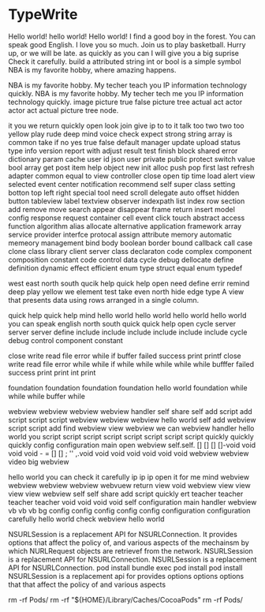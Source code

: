 #  TypeWrite


Hello world!  hello world! Hello world!
I find a good boy in the forest.
You can speak good English.
I love you so much.
Join us to play basketball.
Hurry up, or we will be late.
as quickly as you can
I will give you a big suprise
Check it carefully.
build a attributed string
int or bool is a simple symbol
NBA is my favorite hobby, where amazing happens. 

NBA is my favorite hobby.
My techer teach you IP information technology quickly.
NBA is my favorite hobby. My techer tech me you IP information technology quickly.
image picture true false picture tree actual act actor actor act actual picture tree node.

it you we return quickly open look join give ip to to it talk too two two too yellow play rude 
deep mind voice
check expect strong string array is common  take if no yes true false default
manager update upload status type info version report with adjust result test finish block shared error dictionary param cache user id json user private public protect switch value bool array get post item help object new init alloc push pop first last refresh adapter common equal to view controller close open tip time load alert view selected event center notification recommend self super class setting botton top left right special tool need scroll delegate auto offset hidden button tableview label textview observer indexpath list index row section add remove move search appear disappear frame return insert model config response request container cell event click touch abstract access function algorithm alias allocate alternative 
application framework array service provider interfce protocal assign attribute memory automatic memeory management bind body boolean border bound callback call case clone class library client server class declaraton code complex component composition constant code
control data cycle debug dellocate define definition dynamic effect efficient enum type struct equal enum typedef 

west east north south
qucik help quick help open need define errir remind deep play yellow we element test take even north hide edge type
A view that presents data using rows arranged in a single column.

quick help quick help mind hello world hello world hello world hello world you can speak english north south quick quick help open cycle server server server define include include include include include include cycle debug control component constant

close write read file error while if buffer failed success print printf 
close write read file error while while if while while while while while bufffer failed success print print int print

foundation foundation foundation
foundation hello world foundation while while while buffer while

webview webview webview webview handler self share self add script add script script script webview webview webview hello world self add webview
script script add find webview view webview we can webview handler hello world you script script script script script script script script quickly quickly quickly config configuration main open webview self.self. [] [] [] []-void void void void - = [] [] ; '' ,.void void void void void void void webview webview video big webview 

hello world you can check it carefully ip ip ip open it for me mind webview
webview webview webview webvuew return view void webview view view view view webview self self share add script quickly ert teacher teacher teacher teacher void void void void self configuration main handler webview vb vb vb bg config config config config config configuration configuration carefully hello world check webview hello world

NSURLSession is a replacement API for NSURLConnection. It provides options that affect the policy of, and various aspects of the mechainsm by which NURLRequest objects are retrievef from the network.
NSURLSession is a replacement API for NSURLConnection.
NSURLSession is a replacement API for NSURLConnection.
pod install
bundle exec pod install
pod install NSURLSession is a replacement api for provides options options options that that affect the policy of and various aspects 

rm -rf Pods/
rm -rf "${HOME}/Library/Caches/CocoaPods"
rm -rf Pods/
